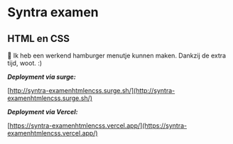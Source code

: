 # Syntra examen
## HTML en CSS

📱 Ik heb een werkend hamburger menutje kunnen maken. Dankzij de extra tijd, woot. :)

***Deployment via surge:***

[http://syntra-examenhtmlencss.surge.sh/](http://syntra-examenhtmlencss.surge.sh/)

***Deployment via Vercel:***

[https://syntra-examenhtmlencss.vercel.app/](https://syntra-examenhtmlencss.vercel.app/)

